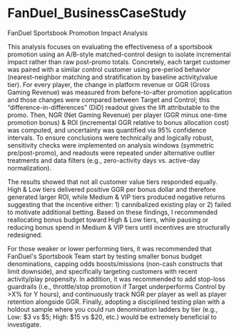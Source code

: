 # FanDuel_BusinessCaseStudy
FanDuel Sportsbook Promotion Impact Analysis

This analysis focuses on evaluating the effectiveness of a sportsbook promotion using an A/B-style matched-control design to isolate incremental impact rather than raw post-promo totals. Concretely, each target customer was paired with a similar control customer using pre-period behavior (nearest-neighbor matching and stratification by baseline activity/value tier). For every player, the change in platform revenue or GGR (Gross Gaming Revenue) was measured from before-to-after promotion application and those changes were compared between Target and Control; this “difference-in-differences” (DiD) readout gives the lift attributable to the promo. Then, NGR (Net Gaming Revenue) per player (GGR minus one-time promotion bonus) & ROI (incremental GGR relative to bonus allocation cost) was computed, and uncertainty was quantified via 95% confidence intervals. To ensure conclusions were technically and logically robust, sensitivity checks were implemented on analysis windows (symmetric pre/post-promo), and readouts were repeated under alternative outlier treatments and data filters (e.g., zero-activity days vs. active-day normalization).

The results showed that not all customer value tiers responded equally. High & Low tiers delivered positive GGR per bonus dollar and therefore generated larger ROI, while Medium & VIP tiers produced negative returns suggesting that the incentive either: 1) cannibalized existing play or 2) failed to motivate additional betting. Based on these findings, I recommended reallocating bonus budget toward High & Low tiers, while pausing or reducing bonus spend in Medium & VIP tiers until incentives are structurally redesigned.

For those weaker or lower performing tiers, it was recommended that FanDuel's Sportsbook Team start by testing smaller bonus budget denominations, capping odds boosts/missions (non-cash constructs that limit downside), and specifically targeting customers with recent activity/play propensity. In addition, it was recommended to add stop-loss guardrails (i.e., throttle/stop promotion if Target underperforms Control by >X% for Y hours), and continuously track NGR per player as well as player retention alongside GGR. Finally, adopting a disciplined testing plan with a holdout sample where you could run denomination ladders by tier (e.g., Low: $3 vs $5; High: $15 vs $20, etc.) would be extremely beneficial to investigate.

